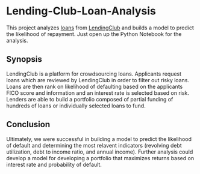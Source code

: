 # Lending-Club-Loan-Analysis
This project analyzes [loans](https://www.kaggle.com/wendykan/lending-club-loan-data) from [LendingClub](https://www.lendingclub.com) and builds a model to predict the likelihood of repayment. Just open up the Python Notebook for the analysis.

## Synopsis
LendingClub is a platform for crowdsourcing loans. Applicants request loans which are reviewed by LendingClub in order to filter out risky loans. Loans are then rank on likelihood of defaulting based on the applicants FICO score and information and an interest rate is selected based on risk. Lenders are able to build a portfolio composed of partial funding of hundreds of loans or individually selected loans to fund.

## Conclusion
Ultimately, we were successful in building a model to predict the likelihood of default and determining the most relavent indicators (revolving debt utilization, debt to income ratio, and annual income). Further analysis could develop a model for developing a portfolio that maximizes returns based on interest rate and probability of default.
